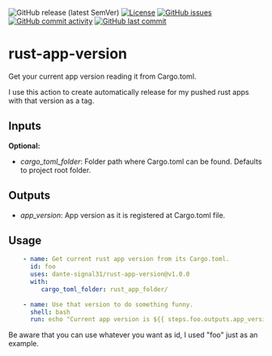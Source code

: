 ![GitHub release (latest SemVer)](https://img.shields.io/github/v/release/dante-signal31/rust-app-version)
[![License](https://img.shields.io/badge/License-BSD%203--Clause-blue.svg)](https://opensource.org/licenses/BSD-3-Clause)
[![GitHub issues](https://img.shields.io/github/issues/dante-signal31/rust-app-version)](https://github.com/dante-signal31/rust-app-version/issues)
[![GitHub commit activity](https://img.shields.io/github/commit-activity/y/dante-signal31/rust-app-version)](https://github.com/dante-signal31/rust-app-version/commits/main)
[![GitHub last commit](https://img.shields.io/github/last-commit/dante-signal31/rust-app-version)](https://github.com/dante-signal31/markdown2man/commits/main)

# rust-app-version
Get your current app version reading it from Cargo.toml.

I use this action to create automatically release for my pushed rust apps with that version as a tag.

## Inputs

**Optional:**
* *cargo_toml_folder*: Folder path where Cargo.toml can be found. Defaults to project root folder.

## Outputs
* *app_version*: App version as it is registered at Cargo.toml file.

## Usage

```yaml
    - name: Get current rust app version from its Cargo.toml.
      id: foo
      uses: dante-signal31/rust-app-version@v1.0.0
      with:
         cargo_toml_folder: rust_app_folder/
         
    - name: Use that version to do something funny.
      shell: bash
      run: echo "Current app version is ${{ steps.foo.outputs.app_version }}"
```

Be aware that you can use whatever you want as id, I used "foo" just as an example.
